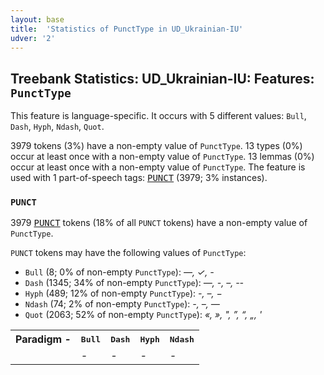 ```yaml
---
layout: base
title:  'Statistics of PunctType in UD_Ukrainian-IU'
udver: '2'
---
```


## Treebank Statistics: UD_Ukrainian-IU: Features: `PunctType`

This feature is language-specific.
It occurs with 5 different values: `Bull`, `Dash`, `Hyph`, `Ndash`, `Quot`.

3979 tokens (3%) have a non-empty value of `PunctType`.
13 types (0%) occur at least once with a non-empty value of `PunctType`.
13 lemmas (0%) occur at least once with a non-empty value of `PunctType`.
The feature is used with 1 part-of-speech tags: <tt><a href="uk_iu-pos-PUNCT.html">PUNCT</a></tt> (3979; 3% instances).

### `PUNCT`

3979 <tt><a href="uk_iu-pos-PUNCT.html">PUNCT</a></tt> tokens (18% of all `PUNCT` tokens) have a non-empty value of `PunctType`.

`PUNCT` tokens may have the following values of `PunctType`:

* `Bull` (8; 0% of non-empty `PunctType`): <em>—, ✓, -</em>
* `Dash` (1345; 34% of non-empty `PunctType`): <em>—, -, –, --</em>
* `Hyph` (489; 12% of non-empty `PunctType`): <em>-, –, −</em>
* `Ndash` (74; 2% of non-empty `PunctType`): <em>-, –, —</em>
* `Quot` (2063; 52% of non-empty `PunctType`): <em>«, », ", ”, “, „, '</em>

<table>
  <tr><th>Paradigm <i>-</i></th><th><tt>Bull</tt></th><th><tt>Dash</tt></th><th><tt>Hyph</tt></th><th><tt>Ndash</tt></th></tr>
  <tr><td><tt></tt></td><td><em>-</em></td><td><em>-</em></td><td><em>-</em></td><td><em>-</em></td></tr>
</table>

